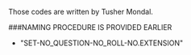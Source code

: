 Those codes are written by Tusher Mondal.

###NAMING PROCEDURE IS PROVIDED EARLIER

 + "SET-NO_QUESTION-NO_ROLL-NO.EXTENSION"
